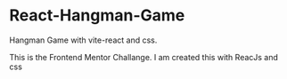 # React-Hangman-Game
Hangman Game with vite-react and css.

This is the Frontend Mentor Challange.
I am created this with ReacJs and css





